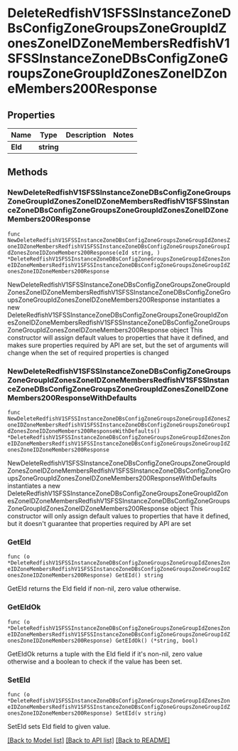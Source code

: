 # DeleteRedfishV1SFSSInstanceZoneDBsConfigZoneGroupsZoneGroupIdZonesZoneIDZoneMembersRedfishV1SFSSInstanceZoneDBsConfigZoneGroupsZoneGroupIdZonesZoneIDZoneMembers200Response

## Properties

Name | Type | Description | Notes
------------ | ------------- | ------------- | -------------
**EId** | **string** |  | 

## Methods

### NewDeleteRedfishV1SFSSInstanceZoneDBsConfigZoneGroupsZoneGroupIdZonesZoneIDZoneMembersRedfishV1SFSSInstanceZoneDBsConfigZoneGroupsZoneGroupIdZonesZoneIDZoneMembers200Response

`func NewDeleteRedfishV1SFSSInstanceZoneDBsConfigZoneGroupsZoneGroupIdZonesZoneIDZoneMembersRedfishV1SFSSInstanceZoneDBsConfigZoneGroupsZoneGroupIdZonesZoneIDZoneMembers200Response(eId string, ) *DeleteRedfishV1SFSSInstanceZoneDBsConfigZoneGroupsZoneGroupIdZonesZoneIDZoneMembersRedfishV1SFSSInstanceZoneDBsConfigZoneGroupsZoneGroupIdZonesZoneIDZoneMembers200Response`

NewDeleteRedfishV1SFSSInstanceZoneDBsConfigZoneGroupsZoneGroupIdZonesZoneIDZoneMembersRedfishV1SFSSInstanceZoneDBsConfigZoneGroupsZoneGroupIdZonesZoneIDZoneMembers200Response instantiates a new DeleteRedfishV1SFSSInstanceZoneDBsConfigZoneGroupsZoneGroupIdZonesZoneIDZoneMembersRedfishV1SFSSInstanceZoneDBsConfigZoneGroupsZoneGroupIdZonesZoneIDZoneMembers200Response object
This constructor will assign default values to properties that have it defined,
and makes sure properties required by API are set, but the set of arguments
will change when the set of required properties is changed

### NewDeleteRedfishV1SFSSInstanceZoneDBsConfigZoneGroupsZoneGroupIdZonesZoneIDZoneMembersRedfishV1SFSSInstanceZoneDBsConfigZoneGroupsZoneGroupIdZonesZoneIDZoneMembers200ResponseWithDefaults

`func NewDeleteRedfishV1SFSSInstanceZoneDBsConfigZoneGroupsZoneGroupIdZonesZoneIDZoneMembersRedfishV1SFSSInstanceZoneDBsConfigZoneGroupsZoneGroupIdZonesZoneIDZoneMembers200ResponseWithDefaults() *DeleteRedfishV1SFSSInstanceZoneDBsConfigZoneGroupsZoneGroupIdZonesZoneIDZoneMembersRedfishV1SFSSInstanceZoneDBsConfigZoneGroupsZoneGroupIdZonesZoneIDZoneMembers200Response`

NewDeleteRedfishV1SFSSInstanceZoneDBsConfigZoneGroupsZoneGroupIdZonesZoneIDZoneMembersRedfishV1SFSSInstanceZoneDBsConfigZoneGroupsZoneGroupIdZonesZoneIDZoneMembers200ResponseWithDefaults instantiates a new DeleteRedfishV1SFSSInstanceZoneDBsConfigZoneGroupsZoneGroupIdZonesZoneIDZoneMembersRedfishV1SFSSInstanceZoneDBsConfigZoneGroupsZoneGroupIdZonesZoneIDZoneMembers200Response object
This constructor will only assign default values to properties that have it defined,
but it doesn't guarantee that properties required by API are set

### GetEId

`func (o *DeleteRedfishV1SFSSInstanceZoneDBsConfigZoneGroupsZoneGroupIdZonesZoneIDZoneMembersRedfishV1SFSSInstanceZoneDBsConfigZoneGroupsZoneGroupIdZonesZoneIDZoneMembers200Response) GetEId() string`

GetEId returns the EId field if non-nil, zero value otherwise.

### GetEIdOk

`func (o *DeleteRedfishV1SFSSInstanceZoneDBsConfigZoneGroupsZoneGroupIdZonesZoneIDZoneMembersRedfishV1SFSSInstanceZoneDBsConfigZoneGroupsZoneGroupIdZonesZoneIDZoneMembers200Response) GetEIdOk() (*string, bool)`

GetEIdOk returns a tuple with the EId field if it's non-nil, zero value otherwise
and a boolean to check if the value has been set.

### SetEId

`func (o *DeleteRedfishV1SFSSInstanceZoneDBsConfigZoneGroupsZoneGroupIdZonesZoneIDZoneMembersRedfishV1SFSSInstanceZoneDBsConfigZoneGroupsZoneGroupIdZonesZoneIDZoneMembers200Response) SetEId(v string)`

SetEId sets EId field to given value.



[[Back to Model list]](../README.md#documentation-for-models) [[Back to API list]](../README.md#documentation-for-api-endpoints) [[Back to README]](../README.md)


